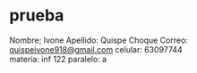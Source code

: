 # prueba
Nombre; Ivone
Apellido: Quispe Choque
Correo: quispeivone918@gmail.com
celular: 63097744  
materia: inf 122
paralelo: a
